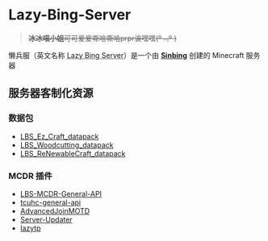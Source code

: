 # Lazy-Bing-Server

> ~~**冰冰喵小姐**可可爱爱嘶哈嘶哈prpr诶嘿嘿(º﹃º )~~

懒兵服（英文名称 <abbr title="LBS">Lazy Bing Server</abbr>）是一个由 [**Sinbing**](https://github.com/Sinbing "冰冰喵") 创建的 Minecraft 服务器

<!-- 这里写什么还没想好 -->

## 服务器客制化资源

### 数据包

- [LBS_Ez_Craft_datapack](https://github.com/Sinbing/LBS_Ez_Craft_datapack "简易合成")
- [LBS_Woodcutting_datapack](https://github.com/Sinbing/LBS_Woodcutting_datapack "锯木机")
- [LBS_ReNewableCraft_datapack](https://github.com/Sinbing/LBS_ReNewableCraft_datapack "可再生合成")

### MCDR 插件

- [LBS-MCDR-General-API](https://github.com/Lazy-Bing-Server/LBS-MCDR-General-API "通用 API")
- [tcuhc-general-api](https://github.com/Lazy-Bing-Server/tcuhc-general-api "解析 TC-UHC 输出信息的 API")
- [AdvancedJoinMOTD](https://github.com/Lazy-Bing-Server/AdvancedJoinMOTD "高度可自定义的加入欢迎信息")
- [Server-Updater](https://github.com/Lazy-Bing-Server/Server-Updater "自动检查并获取服务端更新")
- [lazytp](https://github.com/Lazy-Bing-Server/lazytp "简化跨维度传送的命令")
